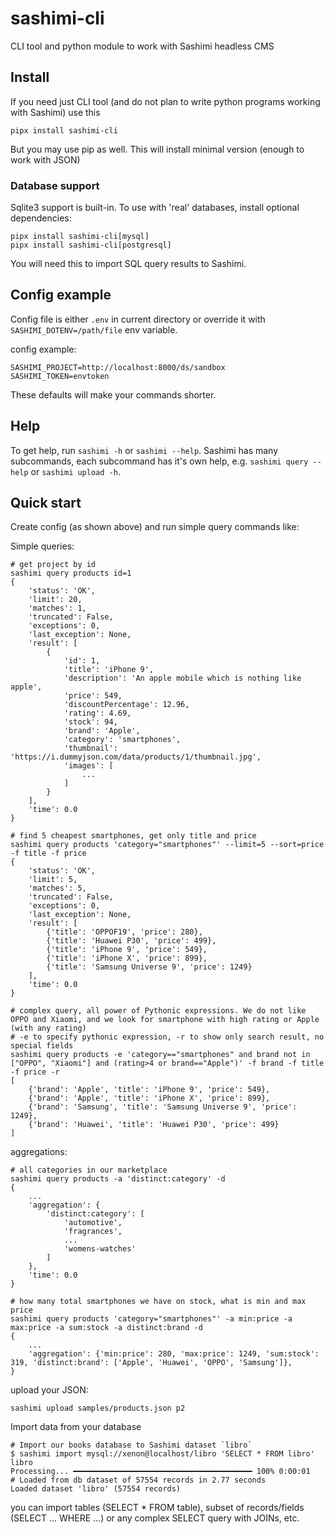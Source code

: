 # sashimi-cli

CLI tool and python module to work with Sashimi headless CMS

## Install

If you need just CLI tool (and do not plan to write python programs working with Sashimi) use this
~~~
pipx install sashimi-cli
~~~

But you may use pip as well. This will install minimal version (enough to work with JSON)

### Database support

Sqlite3 support is built-in. To use with 'real' databases, install optional dependencies:
~~~
pipx install sashimi-cli[mysql]
pipx install sashimi-cli[postgresql]
~~~

You will need this to import SQL query results to Sashimi.

## Config example

Config file is either `.env` in current directory or override it with `SASHIMI_DOTENV=/path/file` env variable.

config example:
~~~
SASHIMI_PROJECT=http://localhost:8000/ds/sandbox
SASHIMI_TOKEN=envtoken
~~~
These defaults will make your commands shorter.

## Help

To get help, run `sashimi -h` or `sashimi --help`. Sashimi has many subcommands, each subcommand has it's own help, e.g.  `sashimi query --help` or `sashimi upload -h`.

## Quick start
Create config (as shown above) and run simple query commands like:

Simple queries:
~~~shell
# get project by id
sashimi query products id=1
{
    'status': 'OK',
    'limit': 20,
    'matches': 1,
    'truncated': False,
    'exceptions': 0,
    'last_exception': None,
    'result': [
        {
            'id': 1,
            'title': 'iPhone 9',
            'description': 'An apple mobile which is nothing like apple',
            'price': 549,
            'discountPercentage': 12.96,
            'rating': 4.69,
            'stock': 94,
            'brand': 'Apple',
            'category': 'smartphones',
            'thumbnail': 'https://i.dummyjson.com/data/products/1/thumbnail.jpg',
            'images': [
                ...
            ]
        }
    ],
    'time': 0.0
}

# find 5 cheapest smartphones, get only title and price
sashimi query products 'category="smartphones"' --limit=5 --sort=price -f title -f price
{   
    'status': 'OK',
    'limit': 5,
    'matches': 5,
    'truncated': False,
    'exceptions': 0,
    'last_exception': None,
    'result': [
        {'title': 'OPPOF19', 'price': 280},
        {'title': 'Huawei P30', 'price': 499},
        {'title': 'iPhone 9', 'price': 549},
        {'title': 'iPhone X', 'price': 899},
        {'title': 'Samsung Universe 9', 'price': 1249}
    ],
    'time': 0.0
}

# complex query, all power of Pythonic expressions. We do not like OPPO and Xiaomi, and we look for smartphone with high rating or Apple (with any rating)
# -e to specify pythonic expression, -r to show only search result, no special fields
sashimi query products -e 'category=="smartphones" and brand not in ["OPPO", "Xiaomi"] and (rating>4 or brand=="Apple")' -f brand -f title -f price -r
[
    {'brand': 'Apple', 'title': 'iPhone 9', 'price': 549},
    {'brand': 'Apple', 'title': 'iPhone X', 'price': 899},
    {'brand': 'Samsung', 'title': 'Samsung Universe 9', 'price': 1249},
    {'brand': 'Huawei', 'title': 'Huawei P30', 'price': 499}
]
~~~

aggregations:
~~~shell
# all categories in our marketplace
sashimi query products -a 'distinct:category' -d
{
    ...
    'aggregation': {
        'distinct:category': [
            'automotive',
            'fragrances',
            ...
            'womens-watches'
        ]
    },
    'time': 0.0
}

# how many total smartphones we have on stock, what is min and max price
sashimi query products 'category="smartphones"' -a min:price -a max:price -a sum:stock -a distinct:brand -d
{
    ...
    'aggregation': {'min:price': 280, 'max:price': 1249, 'sum:stock': 319, 'distinct:brand': ['Apple', 'Huawei', 'OPPO', 'Samsung']},
}
~~~

upload your JSON:
~~~shell
sashimi upload samples/products.json p2
~~~

Import data from your database
~~~shell
# Import our books database to Sashimi dataset `libro`
$ sashimi import mysql://xenon@localhost/libro 'SELECT * FROM libro' libro  
Processing... ━━━━━━━━━━━━━━━━━━━━━━━━━━━━━━━━━━━━━━━━ 100% 0:00:01
# Loaded from db dataset of 57554 records in 2.77 seconds
Loaded dataset 'libro' (57554 records)

~~~
you can import tables (SELECT * FROM table), subset of records/fields (SELECT ... WHERE ...) or any complex SELECT query with JOINs, etc.

